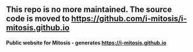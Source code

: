 ## This repo is no more maintained. The source code is moved to https://github.com/i-mitosis/i-mitosis.github.io

#### Public website for Mitosis - generates https://i-mitosis.github.io

